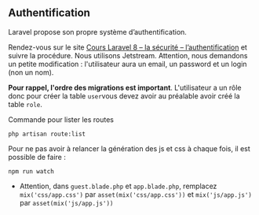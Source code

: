 ## Authentification

Laravel propose son propre système d’authentification.

Rendez-vous sur le site <a href="https://laravel.sillo.org/cours-laravel-8-la-securite-lauthentification/" target="_blank">Cours Laravel 8 – la sécurité – l’authentification</a> et suivre la procédure. Nous utilisons Jetstream.
Attention, nous demandons un petite modification :  l'utilisateur aura un email, un password et un login (non un nom).

**Pour rappel, l'ordre des migrations est important**. L'utilisateur a un rôle donc pour créer la table `user`vous devez avoir au préalable avoir créé la table `role`.

Commande pour lister les routes
```
php artisan route:list
```

Pour ne pas avoir à relancer la génération des js et css à chaque fois, il est possible de faire :
```
npm run watch
```

- Attention, dans `guest.blade.php` et `app.blade.php`, remplacez `mix('css/app.css')` par `asset(mix('css/app.css'))` et `mix('js/app.js')` par `asset(mix('js/app.js'))`